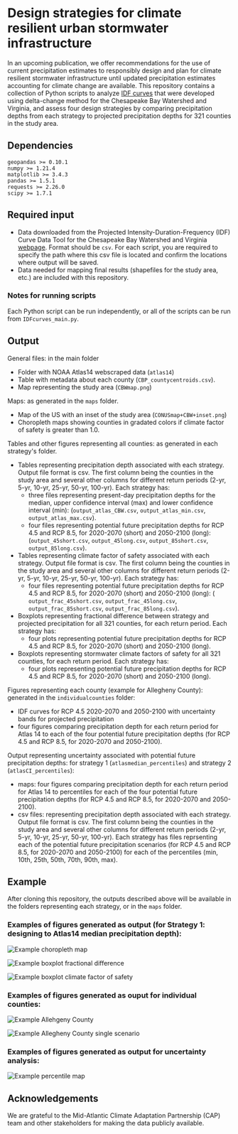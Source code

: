 # Design strategies for climate resilient urban stormwater infrastructure
In an upcoming publication, we offer recommendations for the use of current precipitation estimates to responsibly design and plan for climate resilient stormwater infrastructure until updated precipitation estimates accounting for climate change are available.
This repository contains a collection of Python scripts to analyze [IDF curves](https://en.wikipedia.org/wiki/Intensity-duration-frequency_curve) that were developed using delta-change method for the Chesapeake Bay Watershed and Virginia, and assess four design strategies by comparing precipitation depths from each strategy to projected precipitation depths for 321 counties in the study area.


## Dependencies
```
geopandas >= 0.10.1
numpy >= 1.21.4
matplotlib >= 3.4.3
pandas >= 1.5.1
requests >= 2.26.0
scipy >= 1.7.1

```


## Required input

- Data downloaded from the Projected Intensity-Duration-Frequency (IDF) Curve Data Tool for the Chesapeake Bay Watershed and Virginia [webpage](https://midatlantic-idf.rcc-acis.org/). Format should be `csv`. For each script, you are required to specify the path where this csv file is located and confirm the locations where output will be saved.
- Data needed for mapping final results (shapefiles for the study area, etc.) are included with this repository.

### Notes for running scripts
Each Python script can be run independently, or all of the scripts can be run from `IDFcurves_main.py`.

## Output
General files: in the main folder
- Folder with NOAA Atlas14 webscraped data (`atlas14`)
- Table with metadata about each county (`CBP_countycentroids.csv`).
- Map representing the study area (`CBWmap.png`)

Maps: as generated in the `maps` folder.
- Map of the US with an inset of the study area (`CONUSmap+CBW+inset.png`)
- Choropleth maps showing counties in gradated colors if climate factor of safety is greater than 1.0.

Tables and other figures representing all counties: as generated in each strategy's folder.
- Tables representing precipitation depth associated with each strategy. Output file format is csv. The first column being the counties in the study area and several other columns for different return periods (2-yr, 5-yr, 10-yr, 25-yr, 50-yr, 100-yr). Each strategy has:
	- three files representing present-day precipitation depths for the median, upper confidence interval (max) and lower confidence interval (min): (`output_atlas_CBW.csv`, `output_atlas_min.csv`, `output_atlas_max.csv`).
	- four files representing potential future precipitation depths for RCP 4.5 and RCP 8.5, for 2020-2070 (short) and 2050-2100 (long): (`output_45short.csv`, `output_45long.csv`, `output_85short.csv`, `output_85long.csv`).
- Tables representing climate factor of safety associated with each strategy. Output file format is csv. The first column being the counties in the study area and several other columns for different return periods (2-yr, 5-yr, 10-yr, 25-yr, 50-yr, 100-yr). Each strategy has:
	- four files representing potential future precipitation depths for RCP 4.5 and RCP 8.5, for 2020-2070 (short) and 2050-2100 (long): ( `output_frac_45short.csv`, `output_frac_45long.csv`, `output_frac_85short.csv`, `output_frac_85long.csv`).
- Boxplots representing fractional difference between strategy and projected precipitation  for all 321 counties, for each return period. Each strategy has:
	- four plots representing potential future precipitation depths for RCP 4.5 and RCP 8.5, for 2020-2070 (short) and 2050-2100 (long).
- Boxplots representing stormwater climate factors of safety for all 321 counties, for each return period. Each strategy has:
	- four plots representing potential future precipitation depths for RCP 4.5 and RCP 8.5, for 2020-2070 (short) and 2050-2100 (long).

Figures representing each county (example for Allegheny County): generated in the `individualcounties` folder:
- IDF curves for RCP 4.5 2020-2070 and 2050-2100 with uncertainty bands for projected precipitation
- four figures comparing precipitation depth for each return period for Atlas 14 to each of the four potential future precipitation depths (for RCP 4.5 and RCP 8.5, for 2020-2070 and 2050-2100).

Output representing uncertainty associated with potential future precipitation depths: for strategy 1 (`atlasmedian_percentiles`) and strategy 2 (`atlasCI_percentiles`):
- maps: four figures comparing precipitation depth for each return period for Atlas 14 to percentiles for each of the four potential future precipitation depths (for RCP 4.5 and RCP 8.5, for 2020-2070 and 2050-2100).
- csv files: representing precipitation depth associated with each strategy. Output file format is csv. The first column being the counties in the study area and several other columns for different return periods (2-yr, 5-yr, 10-yr, 25-yr, 50-yr, 100-yr). Each strategy has files reprsenting each of the potential future precipitation scenarios (for RCP 4.5 and RCP 8.5, for 2020-2070 and 2050-2100) for each of the percentiles (min, 10th, 25th, 50th, 70th, 90th, max).

## Example

After cloning this repository, the outputs described above will be available in the folders representing each strategy, or in the `maps` folder.

### Examples of figures generated as output (for Strategy 1: designing to Atlas14 median precipitation depth):

![Example choropleth map](maps/25yr_fractionmap+diff_RCP45.png)

![Example boxplot fractional difference](atlasmedian/RCP45_long.png)

![Example boxplot climate factor of safety](atlasmedian/RCP45_long_FS.png)

### Examples of figures generated as ouput for individual counties:

![Example Allehgeny County](individualcounties/Allegheny_PARCP45.png)

![Example Allegheny County single scenario](individualcounties/plotsforeachscenario/Allegheny_PA_rcp45_2050-2100.png)

### Examples of figures generated as output for uncertainty analysis:

![Example percentile map](atlasCI_percentiles/percentilemap_RCP45_2020-2070.png)

## Acknowledgements

We are grateful to the Mid-Atlantic Climate Adaptation Partnership (CAP) team and other stakeholders for making the data publicly available.
